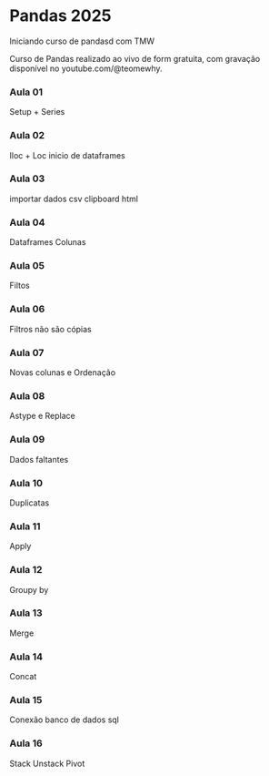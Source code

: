 # Pandas 2025
Iniciando curso de pandasd com TMW

Curso de Pandas realizado ao vivo de form gratuita, com gravação disponível no youtube.com/@teomewhy.

### Aula 01
Setup + Series

### Aula 02
Iloc + Loc
inicio de dataframes

### Aula 03 
importar dados
csv
clipboard
html

### Aula 04
Dataframes
Colunas

### Aula 05
Filtos

### Aula 06
Filtros não são cópias

### Aula 07
Novas colunas e Ordenação

### Aula 08
Astype e Replace

### Aula 09
Dados faltantes

### Aula 10
Duplicatas

### Aula 11
Apply

### Aula 12
Groupy by

### Aula 13
Merge

### Aula 14 
Concat

### Aula 15
Conexão banco de dados sql

### Aula 16
Stack
Unstack
Pivot

